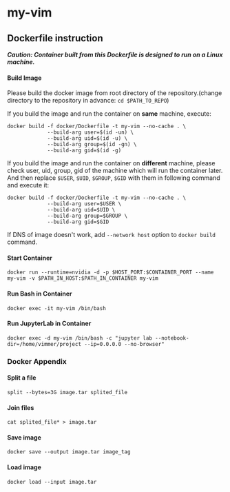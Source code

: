 # my-vim

## Dockerfile instruction
**_Caution: Container built from this Dockerfile is designed to run on a Linux machine._**

#### Build Image
Please build the docker image from root directory of the repository.(change directory to the repository in advance: `cd $PATH_TO_REPO`)

If you build the image and run the container on **same** machine, execute:
```
docker build -f docker/Dockerfile -t my-vim --no-cache . \
             --build-arg user=$(id -un) \
             --build-arg uid=$(id -u) \
             --build-arg group=$(id -gn) \
             --build-arg gid=$(id -g)
```

If you build the image and run the container on **different** machine, please check user, uid, group, gid of the machine which will run the container later. And then replace `$USER`, `$UID`, `$GROUP`, `$GID` with them in following command and execute it:
```
docker build -f docker/Dockerfile -t my-vim --no-cache . \
             --build-arg user=$USER \
             --build-arg uid=$UID \
             --build-arg group=$GROUP \
             --build-arg gid=$GID
```
If DNS of image doesn't work, add `--network host` option to `docker build` command.

#### Start Container
```
docker run --runtime=nvidia -d -p $HOST_PORT:$CONTAINER_PORT --name my-vim -v $PATH_IN_HOST:$PATH_IN_CONTAINER my-vim
```

#### Run Bash in Container
```
docker exec -it my-vim /bin/bash
```

#### Run JupyterLab in Container
```
docker exec -d my-vim /bin/bash -c "jupyter lab --notebook-dir=/home/vimmer/project --ip=0.0.0.0 --no-browser"
```

### Docker Appendix
#### Split a file
```
split --bytes=3G image.tar splited_file
```

#### Join files
```
cat splited_file* > image.tar
```

#### Save image
```
docker save --output image.tar image_tag
```

#### Load image
```
docker load --input image.tar
```

